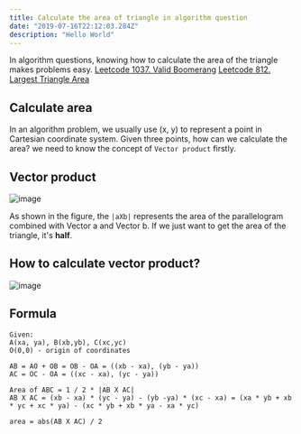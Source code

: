```yaml
---
title: Calculate the area of triangle in algorithm question
date: "2019-07-16T22:12:03.284Z"
description: "Hello World"
---
```


In algorithm questions, knowing how to calculate the area of the triangle makes problems easy.
[Leetcode 1037. Valid Boomerang](https://leetcode.com/problems/valid-boomerang/)
[Leetcode 812. Largest Triangle Area](https://leetcode.com/problems/largest-triangle-area/)

## Calculate area
In an algorithm problem, we usually use (x, y) to represent a point in Cartesian coordinate system. Given three points, how can we calculate the area? we need to know the concept of `Vector product` firstly.

## Vector product

![image](https://user-images.githubusercontent.com/24699211/61271685-2455aa80-a75a-11e9-870e-908e1cffa43b.png)

As shown in the figure, the `|aXb|` represents the area of the parallelogram combined with Vector a and Vector b. If we just want to get the area of the triangle, it's **half**.

## How to calculate vector product?

![image](https://user-images.githubusercontent.com/24699211/61273020-5ae0f480-a75d-11e9-990f-5047852b3993.png)

## Formula
```
Given:
A(xa, ya), B(xb,yb), C(xc,yc)
O(0,0) - origin of coordinates

AB = AO + OB = OB - OA = ((xb - xa), (yb - ya))
AC = OC - OA = ((xc - xa), (yc - ya))

Area of ABC = 1 / 2 * |AB X AC|
AB X AC = (xb - xa) * (yc - ya) - (yb -ya) * (xc - xa) = (xa * yb + xb * yc + xc * ya) - (xc * yb + xb * ya - xa * yc)

area = abs(AB X AC) / 2

```
